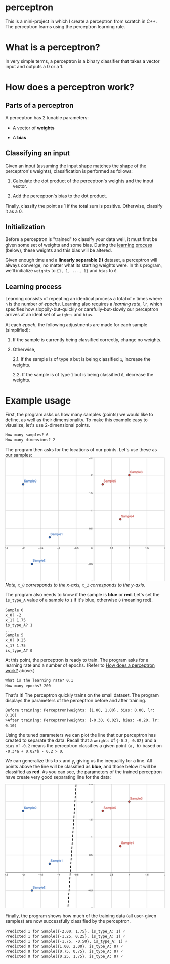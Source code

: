 # perceptron

This is a mini-project in which I create a perceptron from scratch in C++. The
perceptron learns using the perceptron learning rule.

# What is a perceptron?

In very simple terms, a perceptron is a binary classifier that takes a vector
input and outputs a 0 or a 1.

# How does a perceptron work?

## Parts of a perceptron

A perceptron has 2 tunable parameters:

- A vector of **weights**

- A **bias**

## Classifying an input

Given an input (assuming the input shape matches the shape of the perceptron's
weights), classification is performed as follows:

1. Calculate the dot product of the perceptron's weights and the input vector.

2. Add the perceptron's bias to the dot product.

Finally, classify the point as 1 if the total sum is positive. Otherwise,
classify it as a 0.

## Initialization

Before a perceptron is "trained" to classify your data well, it must first be
given some set of weights and some bias. During the
[learning process](#learning-process) (below), these weights and this bias will
be altered.

Given enough time and a **linearly separable (!)** dataset, a perceptron will
always converge, no matter what its starting weights were. In this program,
we'll initialize `weights` to `{1, 1, ..., 1}` and `bias` to `0`.

## Learning process

Learning consists of repeating an identical process a total of `n` times where
`n` is the number of *epochs*. Learning also requires a *learning rate*, `lr`,
which specifies how sloppily-but-quickly or carefully-but-slowly our perceptron
arrives at an ideal set of `weights` and `bias`.

At each *epoch*, the following adjustments are made for each sample (simplified):

1. If the sample is currently being classified correctly, change no weights.

2. Otherwise,

    2.1. If the sample is of type `0` but is being classified `1`, increase
    the weights.

    2.2. If the sample is of type `1` but is being classified `0`, decrease
    the weights.

# Example usage
First, the program asks us how many samples (points) we would like to define, as well as their dimensionality.
To make this example easy to visualize, let's use 2-dimensional points.

```
How many samples? 6
How many dimensions? 2
```

The program then asks for the locations of our points. Let's use these as our samples:
![samples](images/untrained.png)
*Note, `x_0` corresponds to the x-axis, `x_1` corresponds to the y-axis.*

The program also needs to know if the sample is **blue** or **red**. Let's set
the `is_type_A` value of a sample to `1` if it's blue, otherwise `0` (meaning
red).
```
Sample 0
x_0? -2
x_1? 1.75
is_type_A? 1  
...
Sample 5
x_0? 0.25
x_1? 1.75
is_type_A? 0
```
At this point, the perceptron is ready to train. The program asks for a 
learning rate and a number of epochs. 
(Refer to [How does a perceptron work?](#how-does-a-perceptron-work) above.)
```
What is the learning rate? 0.1
How many epochs? 200
```
That's it! The perceptron quickly trains on the small dataset. The program
displays the parameters of the perceptron before and after training.
```
Before training: Perceptron(weights: {1.00, 1.00}, bias: 0.00, lr: 0.10)
>After training: Perceptron(weights: {-0.30, 0.02}, bias: -0.20, lr: 0.10)
```
Using the tuned parameters we can plot the line that our perceptron has created
to separate the data. Recall that a `weights` of `{-0.3, 0.02}` and a `bias` of 
`-0.2` means the perceptron classifies a given point `(a, b)` based on 
`-0.3*a + 0.02*b - 0.2 > 0`.

We can generalize this to `x` and `y`, giving us the inequality for a line.
All points above the line will be classified as **blue**, and those below it
will be classified as **red**. As you can see, the parameters of the trained
perceptron have create very good separating line for the data:

![trained](images/trained.png)

Finally, the program shows how much of the training data (all user-given
samples) are now successfully classified by the perceptron.
```
Predicted 1 for Sample({-2.00, 1.75}, is_type_A: 1) ✓
Predicted 1 for Sample({-1.25, 0.25}, is_type_A: 1) ✓
Predicted 1 for Sample({-1.75, -0.50}, is_type_A: 1) ✓
Predicted 0 for Sample({1.00, 2.00}, is_type_A: 0) ✓
Predicted 0 for Sample({0.75, 0.75}, is_type_A: 0) ✓
Predicted 0 for Sample({0.25, 1.75}, is_type_A: 0) ✓
```
